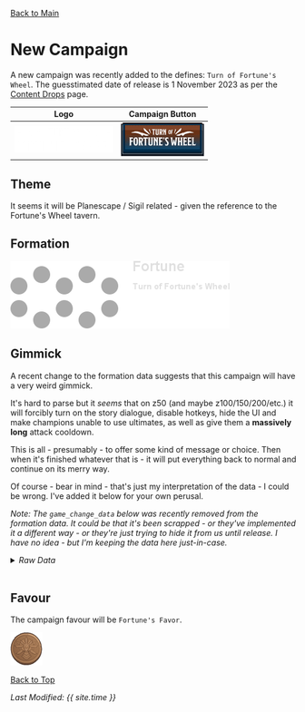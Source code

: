 [Back to Main](index.md)

# New Campaign

A new campaign was recently added to the defines: `Turn of Fortune's Wheel`. The guesstimated date of release is 1 November 2023 as per the [Content Drops](contentdrops.md) page.

| Logo | Campaign Button |
|---|---|
| ![Fortune's Wheel Campaign Logo](images/campaign_fortuneswheel/logo.png) | ![Favour Icon](images/campaign_fortuneswheel/campaign_button.png) |

## Theme

It seems it will be Planescape / Sigil related - given the reference to the Fortune's Wheel tavern.

## Formation

![Formation Picture](images/campaign_fortuneswheel/formation.png)

## Gimmick

A recent change to the formation data suggests that this campaign will have a very weird gimmick.

It's hard to parse but it *seems* that on z50 (and maybe z100/150/200/etc.) it will forcibly turn on the story dialogue, disable hotkeys, hide the UI and make champions unable to use ultimates, as well as give them a **massively long** attack cooldown.

This is all - presumably - to offer some kind of message or choice. Then when it's finished whatever that is - it will put everything back to normal and continue on its merry way.

Of course - bear in mind - that's just my interpretation of the data - I could be wrong. I've added it below for your own perusal.

*Note: The `game_change_data` below was recently removed from the formation data. It could be that it's been scrapped - or they've implemented it a different way - or they're just trying to hide it from us until release. I have no idea - but I'm keeping the data here just-in-case.*

<details><summary><em>Raw Data</em></summary><p><pre>
"campaign_name": "Turn of Fortune's Wheel",
"game_change_data": [
	{
		"by_area": [
			{
				"blocked": false,
				"min_area": 1
			},
			{
				"buttons": [
					"LeftBump",
					"RightBump",
					"LeftTrigger",
					"RightTrigger",
					"Start"
				],
				"blocked": true,
				"min_area": 50,
				"axes": [
					"LeftStick",
					"RightStick",
					"DPad"
				]
			}
		],
		"loop_at": 51,
		"type": "block_gamepad_input"
	},
	{
		"area_level_cap": 50,
		"type": "cap_area_level"
	},
	{
		"type": "cap_area_skipping",
		"area_skip_cap": 50
	},
	{
		"area": 50,
		"type": "force_reset",
		"instant": true
	},
	{
		"by_area": [
			{
				"min_area": 1,
				"force": false
			},
			{
				"min_area": 50,
				"force": true
			}
		],
		"loop_at": 51,
		"type": "force_cinematics"
	},
	{
		"by_area": [
			{
				"min_area": 1,
				"enabled": true
			},
			{
				"min_area": 50,
				"enabled": false
			}
		],
		"loop_at": 51,
		"type": "disable_hotkeys"
	},
	{
		"by_area": [
			{
				"min_area": 1,
				"skip": false
			},
			{
				"min_area": 50,
				"skip": true
			}
		],
		"loop_at": 51,
		"type": "skip_boss_loot"
	},
	{
		"by_area": [
			{
				"hide": false,
				"min_area": 1
			},
			{
				"max_area": 50,
				"hide": true,
				"min_area": 50
			}
		],
		"loop_at": 51,
		"type": "hide_ui"
	},
	{
		"by_area": [
			{
				"min_area": 1,
				"should_cap": false
			},
			{
				"max_area": 50,
				"min_area": 50,
				"should_cap": true,
				"time_scale_cap": 1
			}
		],
		"loop_at": 51,
		"type": "cap_time_scale"
	},
	{
		"effects": [
			{
				"effect_string": "increase_attack_cooldown,1000000"
			},
			{
				"effect_string": "disable_hero_properties,0,0,0,0,1"
			}
		],
		"loop_at": 51,
		"type": "slot_effects_by_area",
		"area_slot_effects": [
			{
				"max_area": 50,
				"slot_effects": [
					{
						"slots": [
							0,
							1,
							2,
							3,
							4,
							5,
							6,
							7,
							8,
							9
						],
						"effect_index": 0
					}
				],
				"min_area": 50
			}
		]
	},
	{
		"by_area": [
			{
				"max_area": 50,
				"slots": [
					0,
					1,
					2,
					3,
					4,
					5,
					6,
					7,
					8,
					9
				],
				"min_area": 50,
				"locked": true
			}
		],
		"loop_at": 51,
		"type": "locked_slots"
	}
],
</pre></p></details><br/>

## Favour

The campaign favour will be `Fortune's Favor`.

![Favour Icon](images/campaign_fortuneswheel/icon_favour.png)


[Back to Top](#top)

*Last Modified: {{ site.time }}*